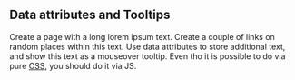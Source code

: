 ## Data attributes and Tooltips

Create a page with a long lorem ipsum text. Create a couple of links on random places within this text. Use data attributes to store additional text, and show this text as a mouseover tooltip. Even tho it is possible to do via pure [CSS](https://jsbin.com/qagofoxohe/edit?html,css,output), you should do it via JS.